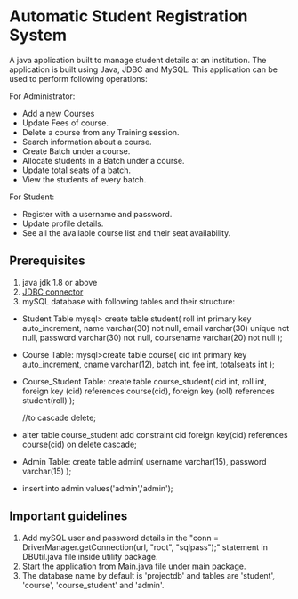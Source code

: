 # Automatic Student Registration System
A java application built to manage student details at an institution. The application is built using Java, JDBC and MySQL. 
This application can be used to perform following operations:

For Administrator:
* Add a new Courses
* Update Fees of course.
* Delete  a course from any Training session.
* Search information about a course.
* Create Batch under a course.
* Allocate students in a Batch under a course.
* Update total seats of a batch.
* View the students of every batch. 

For Student:
* Register with a username and password.
* Update profile details.
* See all the available course list and their seat availability.



## Prerequisites
1. java jdk 1.8 or above
2. [JDBC connector](https://dev.mysql.com/downloads/connector/j/)
3. mySQL database with following tables and their structure:


  * Student Table 
    mysql> create table student(
    roll int primary key auto_increment,
    name varchar(30) not null,
    email varchar(30) unique not null,
    password varchar(30) not null,
    coursename varchar(20) not null
    );
    
  * Course Table: 
    mysql>create table course(
    cid int primary key auto_increment,
    cname varchar(12),
    batch int, 
    fee int,
    totalseats int
    );  
    
  * Course_Student Table:
    create table course_student(
    cid int,
    roll int,
    foreign key (cid) references course(cid),
    foreign key (roll) references student(roll)
    );
    
    //to cascade delete;

  * alter table course_student
    add constraint cid
    foreign key(cid)
    references course(cid)
    on delete cascade;
    
  * Admin Table:
    create table admin(
    username varchar(15),
    password varchar(15)
    ); 
    
  * insert into admin values('admin','admin');
    

## Important guidelines
1. Add mySQL user and password details in the "conn = DriverManager.getConnection(url, "root", "sqlpass");" statement in DBUtil.java file inside utility package.
2. Start the application from Main.java file under main package.
3. The database name by default is 'projectdb' and tables are 'student', 'course', 'course_student' and 'admin'.
